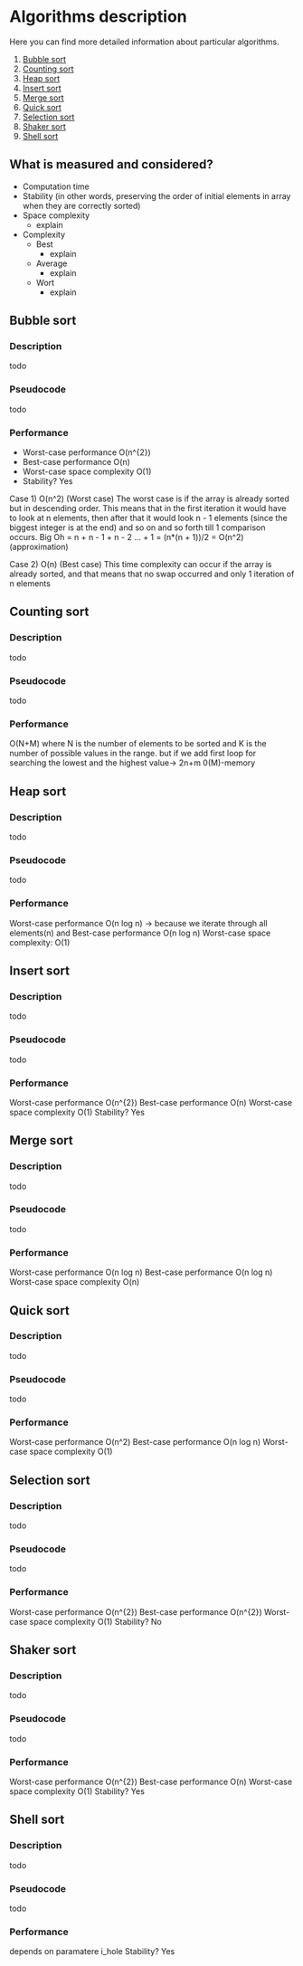 # Algorithms description

Here you can find more detailed information about particular algorithms.

1. [Bubble sort](#bubble-sort)
2. [Counting sort](#counting-sort)
3. [Heap sort](#heap-sort)
4. [Insert sort](#insert-sort)
5. [Merge sort](#merge-sort)
6. [Quick sort](#quick-sort)
7. [Selection sort](#selection-sort)
8. [Shaker sort](#shaker-sort)
9. [Shell sort](#shell-sort)

## What is measured and considered?

- Computation time
- Stability (in other words, preserving the order of initial elements in array when they are correctly sorted)
- Space complexity
    - explain
- Complexity
    - Best
        - explain
    - Average
        - explain
    - Wort
        - explain

## Bubble sort

### Description

todo

### Pseudocode

todo

### Performance

- Worst-case performance O(n^{2})
- Best-case performance O(n)
- Worst-case space complexity O(1)
- Stability? Yes

Case 1) O(n^2) (Worst case) The worst case is if the array is already sorted but in descending order. This means that in the first iteration
it would have to look at n elements, then after that it would look n - 1 elements (since the biggest integer is at the end)
and so on and so forth till 1 comparison occurs. Big Oh = n + n - 1 + n - 2 ... + 1 = (n*(n + 1))/2 = O(n^2)(approximation)

Case 2) O(n) (Best case) This time complexity can occur if the array is already sorted, and that means that no swap occurred and only 1
iteration of n elements

## Counting sort

### Description

todo

### Pseudocode

todo

### Performance

O(N+M) where N is the number of elements to be sorted and K is the number of possible values in the range. but if we add first loop for
searching the lowest and the highest value-> 2n+m 0(M)-memory

## Heap sort

### Description

todo

### Pseudocode

todo

### Performance

Worst-case performance O(n log n) -> because we iterate through all elements(n) and Best-case performance O(n log n)
Worst-case space complexity: O(1)

## Insert sort

### Description

todo

### Pseudocode

todo

### Performance

Worst-case performance O(n^{2})
Best-case performance O(n)
Worst-case space complexity O(1)
Stability? Yes

## Merge sort

### Description

todo

### Pseudocode

todo

### Performance

Worst-case performance O(n log n)
Best-case performance O(n log n)
Worst-case space complexity O(n)

## Quick sort

### Description

todo

### Pseudocode

todo

### Performance

Worst-case performance O(n^2)
Best-case performance O(n log n)
Worst-case space complexity O(1)

## Selection sort

### Description

todo

### Pseudocode

todo

### Performance

Worst-case performance O(n^{2})
Best-case performance O(n^{2})
Worst-case space complexity O(1)
Stability? No

## Shaker sort

### Description

todo

### Pseudocode

todo

### Performance

Worst-case performance O(n^{2})
Best-case performance O(n)
Worst-case space complexity O(1)
Stability? Yes

## Shell sort

### Description

todo

### Pseudocode

todo

### Performance

depends on paramatere i_hole Stability? Yes
